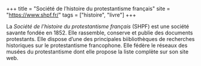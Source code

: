 +++
title = "Société de l’histoire du protestantisme français"
site = "https://www.shpf.fr/"
tags = ["histoire", "livre"]
+++

La *Société de l’histoire du protestantisme français* (SHPF) est une société savante fondée en 1852. Elle rassemble, conserve et publie des documents protestants. Elle dispose d’une des principales biibliothèques de recherches historiques sur le protestantisme francophone. Elle fédère le réseaux des musées du protestantisme dont elle propose la liste complète sur son site web.
